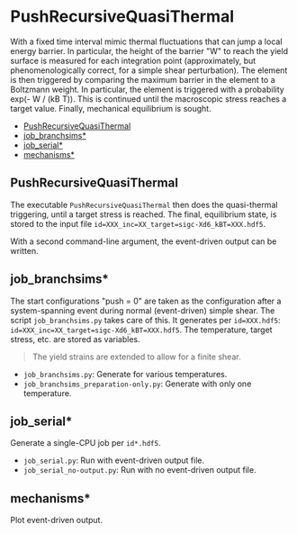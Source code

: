 # PushRecursiveQuasiThermal

With a fixed time interval mimic thermal fluctuations that can
jump a local energy barrier.
In particular, the height of the barrier "W" to reach the yield surface is measured
for each integration point
(approximately, but phenomenologically correct, for a simple shear perturbation).
The element is then triggered by comparing the maximum barrier in the element
to a Boltzmann weight.
In particular, the element is triggered with a probability exp(- W / (kB T)).
This is continued until the macroscopic stress reaches a target value.
Finally, mechanical equilibrium is sought.

<!-- MarkdownTOC -->

- [PushRecursiveQuasiThermal](#pushrecursivequasithermal)
- [job_branchsims*](#job_branchsims)
- [job_serial*](#job_serial)
- [mechanisms*](#mechanisms)

<!-- /MarkdownTOC -->

## PushRecursiveQuasiThermal

The executable `PushRecursiveQuasiThermal` then does the quasi-thermal triggering,
until a target stress is reached.
The final, equilibrium state, is stored to the input file
`id=XXX_inc=XX_target=sigc-Xd6_kBT=XXX.hdf5`.

With a second command-line argument, the event-driven output can be written.

## job_branchsims*

The start configurations "push = 0" are taken as the configuration after
a system-spanning event during normal (event-driven) simple shear.
The script `job_branchsims.py` takes care of this.
It generates per `id=XXX.hdf5`: `id=XXX_inc=XX_target=sigc-Xd6_kBT=XXX.hdf5`.
The temperature, target stress, etc. are stored as variables.

>   The yield strains are extended to allow for a finite shear.

*   `job_branchsims.py`: Generate for various temperatures.
*   `job_branchsims_preparation-only.py`: Generate with only one temperature.

## job_serial*

Generate a single-CPU job per `id*.hdf5`.

*   `job_serial.py`: Run with event-driven output file.
*   `job_serial_no-output.py`: Run with no event-driven output file.

## mechanisms*

Plot event-driven output.
